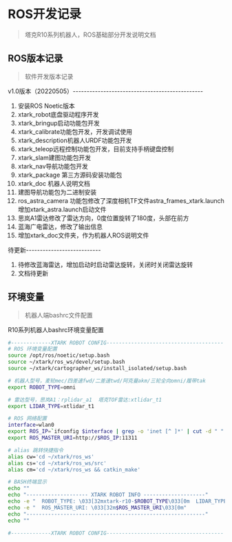 # ROS开发记录

>  塔克R10系列机器人，ROS基础部分开发说明文档

## ROS版本记录
> 软件开发版本记录  

v1.0版本（20220505）-----------------------------------------------

1. 安装ROS Noetic版本
2. xtark_robot底盘驱动程序开发
3. xtark_bringup启动功能包开发
4. xtark_calibrate功能包开发，开发调试使用
5. xtark_description机器人URDF功能包开发
6. xtark_teleop远程控制功能包开发，目前支持手柄键盘控制
7. xtark_slam建图功能包开发
8. xtark_nav导航功能包开发
9. xtark_package 第三方源码安装功能包
10. xtark_doc 机器人说明文档
11. 建图导航功能包为二进制安装
12. ros_astra_camera 功能包修改了深度相机TF文件astra_frames_xtark.launch
    增加xtark_astra.launch启动文件
13. 思岚A1雷达修改了雷达方向，0度位置旋转了180度，头部在前方
14. 蓝海广电雷达，修改了输出信息
15. 增加xtark_doc文件夹，作为机器人ROS说明文件


待更新---------------------------

1. 待修改蓝海雷达，增加启动时启动雷达旋转，关闭时关闭雷达旋转
2. 文档待更新

## 环境变量 
> 机器人端bashrc文件配置  

R10系列机器人bashrc环境变量配置

```bash
#-------------XTARK ROBOT CONFIG--------------------------------------
# ROS 环境变量配置
source /opt/ros/noetic/setup.bash
source ~/xtark/ros_ws/devel/setup.bash
source ~/xtark/cartographer_ws/install_isolated/setup.bash

# 机器人型号，麦轮mec/四差速fwd/二差速twd/阿克曼akm/三轮全向omni/履带tak 
export ROBOT_TYPE=omni

# 雷达型号，思岚A1：rplidar_a1  塔克TOF雷达:xtlidar_t1
export LIDAR_TYPE=xtlidar_t1

# ROS 网络配置
interface=wlan0
export ROS_IP=`ifconfig $interface | grep -o 'inet [^ ]*' | cut -d " " -f2`
export ROS_MASTER_URI=http://$ROS_IP:11311

# alias 跳转快捷指令
alias cw='cd ~/xtark/ros_ws'
alias cs='cd ~/xtark/ros_ws/src'
alias cm='cd ~/xtark/ros_ws && catkin_make'

# BASH终端显示
echo ""
echo "-------------------- XTARK ROBOT INFO --------------------"
echo -e "  ROBOT_TYPE: \033[32mxtark-r10-$ROBOT_TYPE\033[0m  LIDAR_TYPE: \033[32m$LIDAR_TYPE\033[0m"
echo -e "  ROS_MASTER_URI: \033[32m$ROS_MASTER_URI\033[0m"
echo "----------------------------------------------------------"
echo ""

#-------------XTARK ROBOT CONFIG--------------------------------------
```

